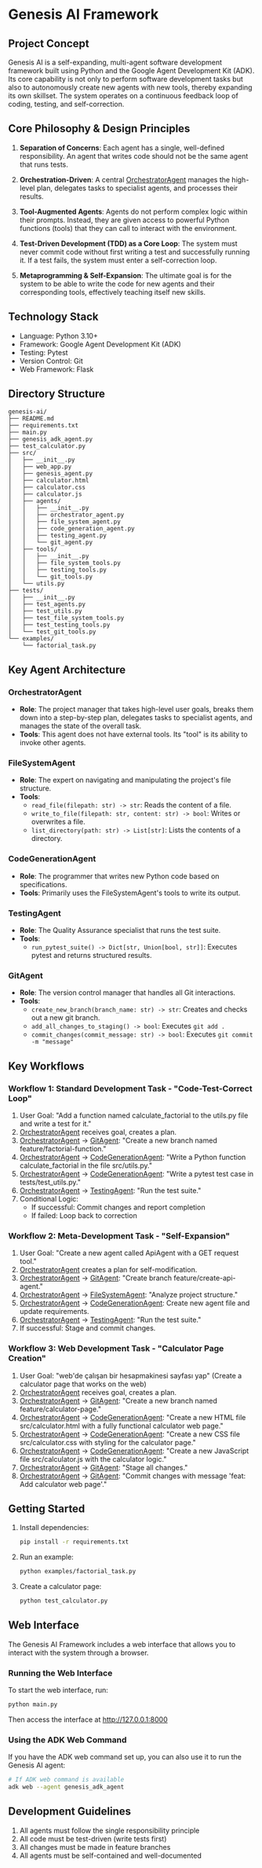 # Genesis AI Framework

## Project Concept

Genesis AI is a self-expanding, multi-agent software development framework built using Python and the Google Agent Development Kit (ADK). Its core capability is not only to perform software development tasks but also to autonomously create new agents with new tools, thereby expanding its own skillset. The system operates on a continuous feedback loop of coding, testing, and self-correction.

## Core Philosophy & Design Principles

1. **Separation of Concerns**: Each agent has a single, well-defined responsibility. An agent that writes code should not be the same agent that runs tests.

2. **Orchestration-Driven**: A central [OrchestratorAgent](file:///Users/semihasdan/Documents/software/python/adk/src/agents/orchestrator_agent.py#L10-L70) manages the high-level plan, delegates tasks to specialist agents, and processes their results.

3. **Tool-Augmented Agents**: Agents do not perform complex logic within their prompts. Instead, they are given access to powerful Python functions (tools) that they can call to interact with the environment.

4. **Test-Driven Development (TDD) as a Core Loop**: The system must never commit code without first writing a test and successfully running it. If a test fails, the system must enter a self-correction loop.

5. **Metaprogramming & Self-Expansion**: The ultimate goal is for the system to be able to write the code for new agents and their corresponding tools, effectively teaching itself new skills.

## Technology Stack

- Language: Python 3.10+
- Framework: Google Agent Development Kit (ADK)
- Testing: Pytest
- Version Control: Git
- Web Framework: Flask

## Directory Structure

```
genesis-ai/
├── README.md
├── requirements.txt
├── main.py
├── genesis_adk_agent.py
├── test_calculator.py
├── src/
│   ├── __init__.py
│   ├── web_app.py
│   ├── genesis_agent.py
│   ├── calculator.html
│   ├── calculator.css
│   ├── calculator.js
│   ├── agents/
│   │   ├── __init__.py
│   │   ├── orchestrator_agent.py
│   │   ├── file_system_agent.py
│   │   ├── code_generation_agent.py
│   │   ├── testing_agent.py
│   │   └── git_agent.py
│   ├── tools/
│   │   ├── __init__.py
│   │   ├── file_system_tools.py
│   │   ├── testing_tools.py
│   │   └── git_tools.py
│   └── utils.py
├── tests/
│   ├── __init__.py
│   ├── test_agents.py
│   ├── test_utils.py
│   ├── test_file_system_tools.py
│   ├── test_testing_tools.py
│   └── test_git_tools.py
└── examples/
    └── factorial_task.py
```

## Key Agent Architecture

### OrchestratorAgent
- **Role**: The project manager that takes high-level user goals, breaks them down into a step-by-step plan, delegates tasks to specialist agents, and manages the state of the overall task.
- **Tools**: This agent does not have external tools. Its "tool" is its ability to invoke other agents.

### FileSystemAgent
- **Role**: The expert on navigating and manipulating the project's file structure.
- **Tools**:
  - `read_file(filepath: str) -> str`: Reads the content of a file.
  - `write_to_file(filepath: str, content: str) -> bool`: Writes or overwrites a file.
  - `list_directory(path: str) -> List[str]`: Lists the contents of a directory.

### CodeGenerationAgent
- **Role**: The programmer that writes new Python code based on specifications.
- **Tools**: Primarily uses the FileSystemAgent's tools to write its output.

### TestingAgent
- **Role**: The Quality Assurance specialist that runs the test suite.
- **Tools**:
  - `run_pytest_suite() -> Dict[str, Union[bool, str]]`: Executes pytest and returns structured results.

### GitAgent
- **Role**: The version control manager that handles all Git interactions.
- **Tools**:
  - `create_new_branch(branch_name: str) -> str`: Creates and checks out a new git branch.
  - `add_all_changes_to_staging() -> bool`: Executes `git add .`
  - `commit_changes(commit_message: str) -> bool`: Executes `git commit -m "message"`

## Key Workflows

### Workflow 1: Standard Development Task - "Code-Test-Correct Loop"

1. User Goal: "Add a function named calculate_factorial to the utils.py file and write a test for it."
2. [OrchestratorAgent](file:///Users/semihasdan/Documents/software/python/adk/src/agents/orchestrator_agent.py#L10-L70) receives goal, creates a plan.
3. [OrchestratorAgent](file:///Users/semihasdan/Documents/software/python/adk/src/agents/orchestrator_agent.py#L10-L70) → [GitAgent](file:///Users/semihasdan/Documents/software/python/adk/src/agents/git_agent.py#L11-L65): "Create a new branch named feature/factorial-function."
4. [OrchestratorAgent](file:///Users/semihasdan/Documents/software/python/adk/src/agents/orchestrator_agent.py#L10-L70) → [CodeGenerationAgent](file:///Users/semihasdan/Documents/software/python/adk/src/agents/code_generation_agent.py#L10-L55): "Write a Python function calculate_factorial in the file src/utils.py."
5. [OrchestratorAgent](file:///Users/semihasdan/Documents/software/python/adk/src/agents/orchestrator_agent.py#L10-L70) → [CodeGenerationAgent](file:///Users/semihasdan/Documents/software/python/adk/src/agents/code_generation_agent.py#L10-L55): "Write a pytest test case in tests/test_utils.py."
6. [OrchestratorAgent](file:///Users/semihasdan/Documents/software/python/adk/src/agents/orchestrator_agent.py#L10-L70) → [TestingAgent](file:///Users/semihasdan/Documents/software/python/adk/src/agents/testing_agent.py#L11-L55): "Run the test suite."
7. Conditional Logic:
   - If successful: Commit changes and report completion
   - If failed: Loop back to correction

### Workflow 2: Meta-Development Task - "Self-Expansion"

1. User Goal: "Create a new agent called ApiAgent with a GET request tool."
2. [OrchestratorAgent](file:///Users/semihasdan/Documents/software/python/adk/src/agents/orchestrator_agent.py#L10-L70) creates a plan for self-modification.
3. [OrchestratorAgent](file:///Users/semihasdan/Documents/software/python/adk/src/agents/orchestrator_agent.py#L10-L70) → [GitAgent](file:///Users/semihasdan/Documents/software/python/adk/src/agents/git_agent.py#L11-L65): "Create branch feature/create-api-agent."
4. [OrchestratorAgent](file:///Users/semihasdan/Documents/software/python/adk/src/agents/orchestrator_agent.py#L10-L70) → [FileSystemAgent](file:///Users/semihasdan/Documents/software/python/adk/src/agents/file_system_agent.py#L10-L60): "Analyze project structure."
5. [OrchestratorAgent](file:///Users/semihasdan/Documents/software/python/adk/src/agents/orchestrator_agent.py#L10-L70) → [CodeGenerationAgent](file:///Users/semihasdan/Documents/software/python/adk/src/agents/code_generation_agent.py#L10-L55): Create new agent file and update requirements.
6. [OrchestratorAgent](file:///Users/semihasdan/Documents/software/python/adk/src/agents/orchestrator_agent.py#L10-L70) → [TestingAgent](file:///Users/semihasdan/Documents/software/python/adk/src/agents/testing_agent.py#L11-L55): "Run the test suite."
7. If successful: Stage and commit changes.

### Workflow 3: Web Development Task - "Calculator Page Creation"

1. User Goal: "web'de çalışan bir hesapmakinesi sayfası yap" (Create a calculator page that works on the web)
2. [OrchestratorAgent](file:///Users/semihasdan/Documents/software/python/adk/src/agents/orchestrator_agent.py#L10-L70) receives goal, creates a plan.
3. [OrchestratorAgent](file:///Users/semihasdan/Documents/software/python/adk/src/agents/orchestrator_agent.py#L10-L70) → [GitAgent](file:///Users/semihasdan/Documents/software/python/adk/src/agents/git_agent.py#L11-L65): "Create a new branch named feature/calculator-page."
4. [OrchestratorAgent](file:///Users/semihasdan/Documents/software/python/adk/src/agents/orchestrator_agent.py#L10-L70) → [CodeGenerationAgent](file:///Users/semihasdan/Documents/software/python/adk/src/agents/code_generation_agent.py#L10-L55): "Create a new HTML file src/calculator.html with a fully functional calculator web page."
5. [OrchestratorAgent](file:///Users/semihasdan/Documents/software/python/adk/src/agents/orchestrator_agent.py#L10-L70) → [CodeGenerationAgent](file:///Users/semihasdan/Documents/software/python/adk/src/agents/code_generation_agent.py#L10-L55): "Create a new CSS file src/calculator.css with styling for the calculator page."
6. [OrchestratorAgent](file:///Users/semihasdan/Documents/software/python/adk/src/agents/orchestrator_agent.py#L10-L70) → [CodeGenerationAgent](file:///Users/semihasdan/Documents/software/python/adk/src/agents/code_generation_agent.py#L10-L55): "Create a new JavaScript file src/calculator.js with the calculator logic."
7. [OrchestratorAgent](file:///Users/semihasdan/Documents/software/python/adk/src/agents/orchestrator_agent.py#L10-L70) → [GitAgent](file:///Users/semihasdan/Documents/software/python/adk/src/agents/git_agent.py#L11-L65): "Stage all changes."
8. [OrchestratorAgent](file:///Users/semihasdan/Documents/software/python/adk/src/agents/orchestrator_agent.py#L10-L70) → [GitAgent](file:///Users/semihasdan/Documents/software/python/adk/src/agents/git_agent.py#L11-L65): "Commit changes with message 'feat: Add calculator web page'."

## Getting Started

1. Install dependencies:
   ```bash
   pip install -r requirements.txt
   ```

2. Run an example:
   ```bash
   python examples/factorial_task.py
   ```

3. Create a calculator page:
   ```bash
   python test_calculator.py
   ```

## Web Interface

The Genesis AI Framework includes a web interface that allows you to interact with the system through a browser.

### Running the Web Interface

To start the web interface, run:
```bash
python main.py
```

Then access the interface at http://127.0.0.1:8000

### Using the ADK Web Command

If you have the ADK web command set up, you can also use it to run the Genesis AI agent:
```bash
# If ADK web command is available
adk web --agent genesis_adk_agent
```

## Development Guidelines

1. All agents must follow the single responsibility principle
2. All code must be test-driven (write tests first)
3. All changes must be made in feature branches
4. All agents must be self-contained and well-documented